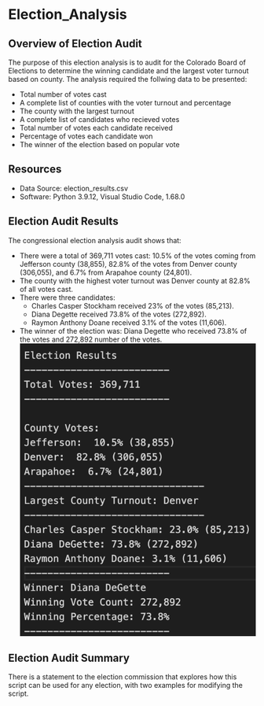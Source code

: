 # Election_Analysis

## Overview of Election Audit
The purpose of this election analysis is to audit for the Colorado Board of Elections to determine the winning candidate and the largest voter turnout based on county. The analysis required the follwing data to be presented:
* Total number of votes cast
* A complete list of counties with the voter turnout and percentage
* The county with the largest turnout
* A complete list of candidates who recieved votes
* Total number of votes each candidate received
* Percentage of votes each candidate won
* The winner of the election based on popular vote

## Resources
* Data Source: election_results.csv
* Software: Python 3.9.12, Visual Studio Code, 1.68.0

## Election Audit Results
The congressional election analysis audit shows that:
* There were a total of 369,711 votes cast: 10.5% of the votes coming from Jefferson county (38,855), 82.8% of the votes from Denver county (306,055), and 6.7% from Arapahoe county (24,801). 
* The county with the highest voter turnout was Denver county at 82.8% of all votes cast.
* There were three candidates: 
  * Charles Casper Stockham received 23% of the votes (85,213).
  * Diana Degette received 73.8% of the votes (272,892).
  * Raymon Anthony Doane received 3.1% of the votes (11,606). 
* The winner of the election was: Diana Degette who received 73.8% of the votes and 272,892 number of the votes. 
![Screenshot of the election results](/Resources/election_results.png)

## Election Audit Summary
There is a statement to the election commission that explores how this script can be used for any election, with two examples for modifying the script.


